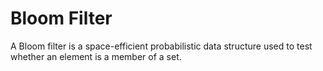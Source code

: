 # Bloom Filter

A Bloom filter is a space-efficient probabilistic data structure used to test whether an element is a member of a set.
